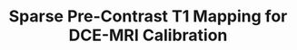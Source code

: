 ---
authors: Z. Zhu, R. M. Lebel, <span class="me">Y. Bliesener</span>, K.S. Nayak 
title: Sparse Pre-Contrast T1 Mapping for DCE-MRI Calibration
type: conference
venue: International Society for Magnetic Resonance in Medicine 27th Annual Meeting, Montreal
year: 2019
volume: p. 4544
link:
award:
---